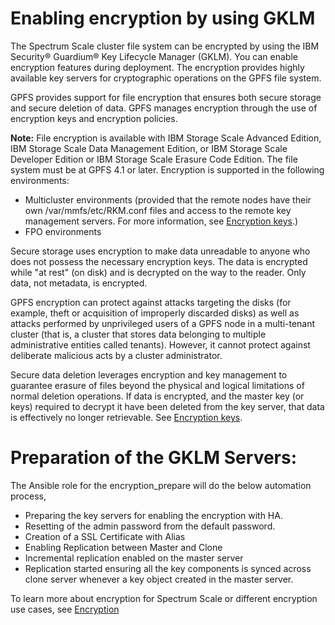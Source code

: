 # Enabling encryption by using GKLM

The Spectrum Scale cluster file system can be encrypted by using the IBM Security® Guardium® Key Lifecycle Manager (GKLM). You can enable encryption features during deployment. The encryption provides highly available key servers for cryptographic operations on the GPFS file system.

GPFS provides support for file encryption that ensures both secure storage and secure deletion of data. GPFS manages encryption through the use of encryption keys and encryption policies.

**Note:**  File encryption is available with IBM Storage Scale Advanced Edition, IBM Storage Scale Data Management Edition, or IBM Storage Scale Developer Edition or IBM Storage Scale Erasure Code Edition. The file system must be at GPFS 4.1 or later. Encryption is supported in the following environments:

- Multicluster environments (provided that the remote nodes have their own /var/mmfs/etc/RKM.conf files and access to the remote key management servers. For more information, see [Encryption keys](https://www.ibm.com/docs/en/STXKQY_5.1.8/com.ibm.spectrum.scale.v5r10.doc/bl1adv_encryptionkeys.html#encryptionkeys).)
- FPO environments

Secure storage uses encryption to make data unreadable to anyone who does not possess the necessary encryption keys. The data is encrypted while "at rest" (on disk) and is decrypted on the way to the reader. Only data, not metadata, is encrypted.

GPFS encryption can protect against attacks targeting the disks (for example, theft or acquisition of improperly discarded disks) as well as attacks performed by unprivileged users of a GPFS node in a multi-tenant cluster (that is, a cluster that stores data belonging to multiple administrative entities called tenants). However, it cannot protect against deliberate malicious acts by a cluster administrator.

Secure data deletion leverages encryption and key management to guarantee erasure of files beyond the physical and logical limitations of normal deletion operations. If data is encrypted, and the master key (or keys) required to decrypt it have been deleted from the key server, that data is effectively no longer retrievable. See [Encryption keys](https://www.ibm.com/docs/en/STXKQY_5.1.8/com.ibm.spectrum.scale.v5r10.doc/bl1adv_encryptionkeys.html#encryptionkeys).

# Preparation of the GKLM Servers:

The Ansible role for the encryption\_prepare will do the below automation process,

- Preparing the key servers for enabling the encryption with HA.
- Resetting of the admin password from the default password.
- Creation of a SSL Certificate with Alias
- Enabling Replication between Master and Clone
- Incremental replication enabled on the master server
- Replication started ensuring all the key components is synced across clone server whenever a key object created in the master server.

To learn more about encryption for Spectrum Scale or different encryption use cases, see [Encryption](https://www.ibm.com/docs/en/storage-scale/5.1.8?topic=administering-encryption)